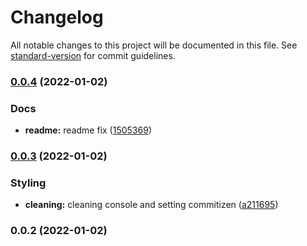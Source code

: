 # Changelog

All notable changes to this project will be documented in this file. See [standard-version](https://github.com/conventional-changelog/standard-version) for commit guidelines.

### [0.0.4](https://github.com/Mintrawa/hive-nodes-checker/compare/v0.0.3...v0.0.4) (2022-01-02)


### Docs

* **readme:** readme fix ([1505369](https://github.com/Mintrawa/hive-nodes-checker/commit/1505369f99aaf09a548461be20fac414ef177abf))

### [0.0.3](https://github.com/Mintrawa/hive-nodes-checker/compare/v0.0.2...v0.0.3) (2022-01-02)


### Styling

* **cleaning:** cleaning console and setting commitizen ([a211695](https://github.com/Mintrawa/hive-nodes-checker/commit/a211695ba173b2a63e8e516b3aac1eb4f0fab3f4))

### 0.0.2 (2022-01-02)
